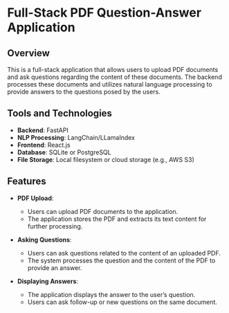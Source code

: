 # Full-Stack PDF Question-Answer Application

## Overview

This is a full-stack application that allows users to upload PDF documents and ask questions regarding the content of these documents. The backend processes these documents and utilizes natural language processing to provide answers to the questions posed by the users.

## Tools and Technologies

- **Backend**: FastAPI
- **NLP Processing**: LangChain/LLamaIndex
- **Frontend**: React.js
- **Database**: SQLite or PostgreSQL
- **File Storage**: Local filesystem or cloud storage (e.g., AWS S3)

## Features

- **PDF Upload**:
  - Users can upload PDF documents to the application.
  - The application stores the PDF and extracts its text content for further processing.
  
- **Asking Questions**:
  - Users can ask questions related to the content of an uploaded PDF.
  - The system processes the question and the content of the PDF to provide an answer.

- **Displaying Answers**:
  - The application displays the answer to the user’s question.
  - Users can ask follow-up or new questions on the same document.

